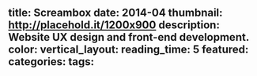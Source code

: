 title: Screambox
date: 2014-04
thumbnail: http://placehold.it/1200x900
description: Website UX design and front-end development.
color:
vertical_layout:
reading_time: 5
featured:
categories:
tags:
---
